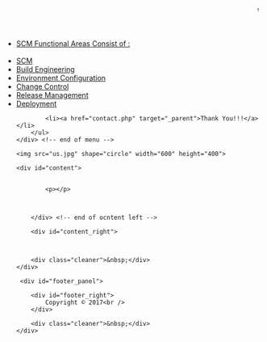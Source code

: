 
<html>
<head>
<title>SCM Mini Project</title>
<link href="style.css" rel="stylesheet" type="text/css" />
</head>
<body>
<div id="body_main">
<div id="top">   	
			<marquee><h1>WELCOME TO SCM Mini Project (Group 4)</h1></marquee>    
  </div>
     
     
     
     
<div id="menu">
        <ul>
	<li><a href="account.php" target="_parent" >SCM Functional Areas Consist of :</a></li>
	</br>
            <li><a href="account.php" target="_parent" >SCM</a></li>
            <li><a href="aboutus.php" class="current" >Build Engineering</a></li>
			<li><a href="promotion.php" target="_parent">Environment Configuration</a></li>
            <li><a href="gallery.php" target="_parent">Change Control</a></li>
			<li><a href="gowns.php" target="_parent">Release Management</a></li>  
            <li><a href="cust.php" target="_parent">Deployment</a></li> 
	    
	    
            <li><a href="contact.php" target="_parent">Thank You!!!</a></li>   			
        </ul> 
    </div> <!-- end of menu -->
   <div class="img">

    <img src="us.jpg" shape="circle" width="600" height="400">
 
</div>
    
    <div id="content">
   

			<p></p>
			
                        
       
        </div> <!-- end of ocntent left -->
        
        <div id="content_right">

            
        
        <div class="cleaner">&nbsp;</div>
    </div>
    
     <div id="footer_panel">
     
        <div id="footer_right">
            Copyright © 2017<br />
        </div>
        
        <div class="cleaner">&nbsp;</div>
    </div>
</div>


